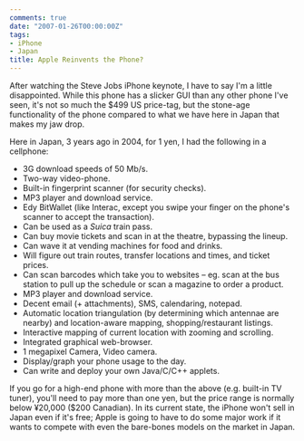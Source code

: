 ```yaml
---
comments: true
date: "2007-01-26T00:00:00Z"
tags:
- iPhone
- Japan
title: Apple Reinvents the Phone?
---
```


After watching the Steve Jobs iPhone keynote, I have to say I'm a little
disappointed. While this phone has a slicker GUI than any other phone I've
seen, it's not so much the $499 US price-tag, but the stone-age functionality
of the phone compared to what we have here in Japan that makes my jaw
drop.<!--more-->

Here in Japan, 3 years ago in 2004, for 1 yen, I had the following in a
cellphone:

* 3G download speeds of 50 Mb/s.
* Two-way video-phone.
* Built-in fingerprint scanner (for security checks).
* MP3 player and download service.
* Edy BitWallet (like Interac, except you swipe your finger on the
  phone's scanner to accept the transaction).
* Can be used as a *Suica* train pass.
* Can buy movie tickets and scan in at the theatre, bypassing the
  lineup.
* Can wave it at vending machines for food and drinks.
* Will figure out train routes, transfer locations and times, and
  ticket prices.
* Can scan barcodes which take you to websites – eg. scan at the bus
  station to pull up the schedule or scan a magazine to order a
  product.
* MP3 player and download service.
* Decent email (+ attachments), SMS, calendaring, notepad.
* Automatic location triangulation (by determining which antennae are
  nearby) and location-aware mapping, shopping/restaurant listings.
* Interactive mapping of current location with zooming and scrolling.
* Integrated graphical web-browser.
* 1 megapixel Camera, Video camera.
* Display/graph your phone usage to the day.
* Can write and deploy your own Java/C/C++ applets.

If you go for a high-end phone with more than the above (e.g. built-in TV
tuner), you'll need to pay more than one yen, but the price range is normally
below ¥20,000 ($200 Canadian). In its current state, the iPhone won't sell in
Japan even if it's free; Apple is going to have to do some major work if it
wants to compete with even the bare-bones models on the market in Japan.
